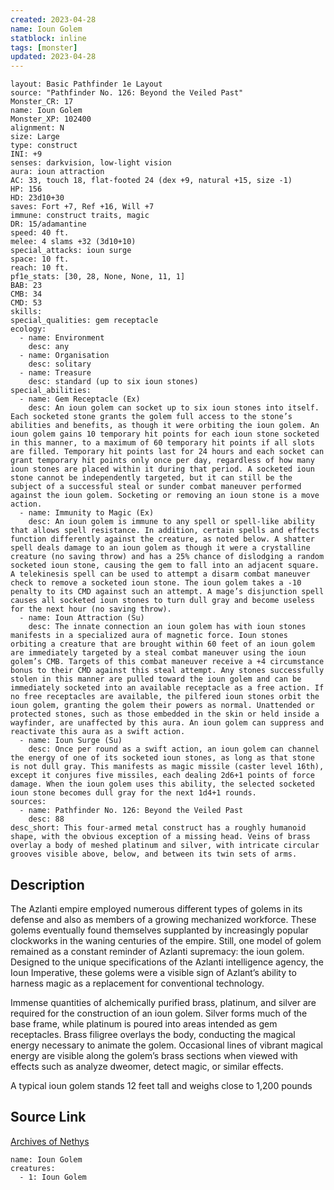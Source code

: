```yaml
---
created: 2023-04-28
name: Ioun Golem
statblock: inline
tags: [monster]
updated: 2023-04-28
---
```

```statblock
layout: Basic Pathfinder 1e Layout
source: "Pathfinder No. 126: Beyond the Veiled Past"
Monster_CR: 17
name: Ioun Golem
Monster_XP: 102400
alignment: N
size: Large
type: construct
INI: +9
senses: darkvision, low-light vision
aura: ioun attraction
AC: 33, touch 18, flat-footed 24 (dex +9, natural +15, size -1)
HP: 156
HD: 23d10+30
saves: Fort +7, Ref +16, Will +7
immune: construct traits, magic
DR: 15/adamantine
speed: 40 ft.
melee: 4 slams +32 (3d10+10)
special_attacks: ioun surge
space: 10 ft.
reach: 10 ft.
pf1e_stats: [30, 28, None, None, 11, 1]
BAB: 23
CMB: 34
CMD: 53
skills: 
special_qualities: gem receptacle
ecology:
  - name: Environment
    desc: any
  - name: Organisation
    desc: solitary
  - name: Treasure
    desc: standard (up to six ioun stones)
special_abilities:
  - name: Gem Receptacle (Ex)
    desc: An ioun golem can socket up to six ioun stones into itself. Each socketed stone grants the golem full access to the stone’s abilities and benefits, as though it were orbiting the ioun golem. An ioun golem gains 10 temporary hit points for each ioun stone socketed in this manner, to a maximum of 60 temporary hit points if all slots are filled. Temporary hit points last for 24 hours and each socket can grant temporary hit points only once per day, regardless of how many ioun stones are placed within it during that period. A socketed ioun stone cannot be independently targeted, but it can still be the subject of a successful steal or sunder combat maneuver performed against the ioun golem. Socketing or removing an ioun stone is a move action.
  - name: Immunity to Magic (Ex)
    desc: An ioun golem is immune to any spell or spell-like ability that allows spell resistance. In addition, certain spells and effects function differently against the creature, as noted below. A shatter spell deals damage to an ioun golem as though it were a crystalline creature (no saving throw) and has a 25% chance of dislodging a random socketed ioun stone, causing the gem to fall into an adjacent square. A telekinesis spell can be used to attempt a disarm combat maneuver check to remove a socketed ioun stone. The ioun golem takes a -10 penalty to its CMD against such an attempt. A mage’s disjunction spell causes all socketed ioun stones to turn dull gray and become useless for the next hour (no saving throw).
  - name: Ioun Attraction (Su)
    desc: The innate connection an ioun golem has with ioun stones manifests in a specialized aura of magnetic force. Ioun stones orbiting a creature that are brought within 60 feet of an ioun golem are immediately targeted by a steal combat maneuver using the ioun golem’s CMB. Targets of this combat maneuver receive a +4 circumstance bonus to their CMD against this steal attempt. Any stones successfully stolen in this manner are pulled toward the ioun golem and can be immediately socketed into an available receptacle as a free action. If no free receptacles are available, the pilfered ioun stones orbit the ioun golem, granting the golem their powers as normal. Unattended or protected stones, such as those embedded in the skin or held inside a wayfinder, are unaffected by this aura. An ioun golem can suppress and reactivate this aura as a swift action.
  - name: Ioun Surge (Su)
    desc: Once per round as a swift action, an ioun golem can channel the energy of one of its socketed ioun stones, as long as that stone is not dull gray. This manifests as magic missile (caster level 16th), except it conjures five missiles, each dealing 2d6+1 points of force damage. When the ioun golem uses this ability, the selected socketed ioun stone becomes dull gray for the next 1d4+1 rounds.
sources:
  - name: Pathfinder No. 126: Beyond the Veiled Past
    desc: 88
desc_short: This four-armed metal construct has a roughly humanoid shape, with the obvious exception of a missing head. Veins of brass overlay a body of meshed platinum and silver, with intricate circular grooves visible above, below, and between its twin sets of arms.
```
## Description
The Azlanti empire employed numerous different types of golems in its defense and also as members of a growing mechanized workforce. These golems eventually found themselves supplanted by increasingly popular clockworks in the waning centuries of the empire. Still, one model of golem remained as a constant reminder of Azlanti supremacy: the ioun golem. Designed to the unique specifications of the Azlanti intelligence agency, the Ioun Imperative, these golems were a visible sign of Azlant’s ability to harness magic as a replacement for conventional technology.

 Immense quantities of alchemically purified brass, platinum, and silver are required for the construction of an ioun golem. Silver forms much of the base frame, while platinum is poured into areas intended as gem receptacles. Brass filigree overlays the body, conducting the magical energy necessary to animate the golem. Occasional lines of vibrant magical energy are visible along the golem’s brass sections when viewed with effects such as analyze dweomer, detect magic, or similar effects.

 A typical ioun golem stands 12 feet tall and weighs close to 1,200 pounds
## Source Link
[Archives of Nethys](https://aonprd.com/MonsterDisplay.aspx?ItemName=Ioun%20Golem)
```encounter-table
name: Ioun Golem
creatures:
  - 1: Ioun Golem
```
